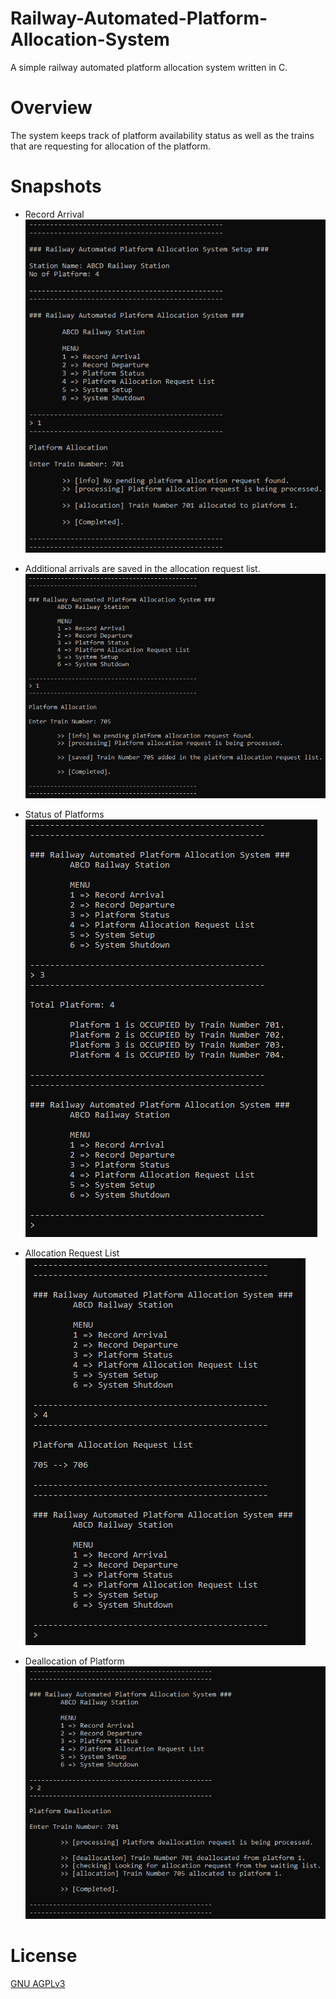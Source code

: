# Railway-Automated-Platform-Allocation-System
A simple railway automated platform allocation system written in C.



# Overview
The system keeps track of platform availability status as well as the trains that are requesting for allocation of the platform.



# Snapshots
* Record Arrival <br />
![Snapshot 1](1.PNG)


* Additional arrivals are saved in the allocation request list. <br />
![Snapshot 2](2.PNG)


* Status of Platforms <br />
![Snapshot 3](3.PNG)


* Allocation Request List <br />
![Snapshot 4](4.PNG)


* Deallocation of Platform <br />
![Snapshot 5](5.PNG)



# License
[GNU AGPLv3](LICENSE)
